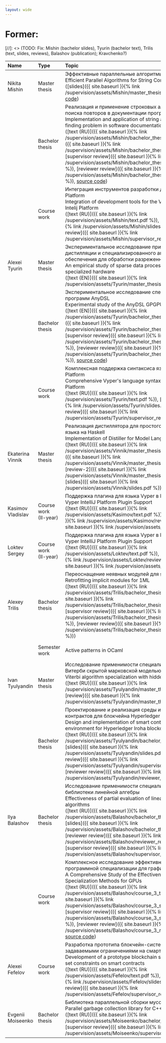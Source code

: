 ```yaml
---
layout: wide
---
```


<!-- # Current: -->

<!-- | Name | Topic / Area |  Affiliation | Achivements | -->
<!-- | :--- | :----------- |  :---------- | :---------- | -->
<!-- | Nikita Mishin | Semi-local algorithms | Master student, <br /> Faculty of mathematics<br /> and mechanics, SPbSU |  | -->
<!-- | Alexei Tyurin | Linear algebra specialization | Master student,<br /> Faculty of mathematics <br /> and mechanics, SPbSU | ] | -->
<!-- |<img width=150/>| <img width=250/> | <img width=200/> |<img width=100/> | -->

# Former:

[//]: <> (TODO: Fix: Mishin (bachelor slides), Tyurin (bachelor text), Trilis (text, slides, reviews), Balashov (publication); Kravchenko?)

| Name | Type | Topic | Year | Affiliation | Other |
| :--- | :--- | :---- | :--- | :---------- | :---- |
| Nikita Mishin | Master thesis   | Эффективные параллельные алгоритмы сравнения строк <br /> Efficient Parallel Algorithms for String Comparison <br /> ([slides]({{ site.baseurl }}{% link /supervision/assets/Mishin/master_thesis_slides.pdf %}), [source code](https://github.com/NikitaMishin/semilocal)) | 2022 | Faculty of mathematics <br /> and mechanics, SPbSU | [ICPP'21](https://oaciss.uoregon.edu/icpp21/index.php), [*Efficient Parallel Algorithms for String Comparison*](https://dl.acm.org/doi/10.1145/3472456.3472489)|
|               | Bachelor thesis | Реализация и применение строковых алгоритмов к задаче поиска повторов в документации программного обеспечения <br /> Implementation and application of string algorithms to the clone finding problem in software documentation <br /> ([text (RU)]({{ site.baseurl }}{% link /supervision/assets/Mishin/bachelor_thesis_text.pdf %}), [slides]({{ site.baseurl }}{% link /supervision/assets/Mishin/bachelor_thesis_slides.pdf %}), [supervisor review]({{ site.baseurl }}{% link /supervision/assets/Mishin/bachelor_thesis_supervisor_review.pdf %}), [reviewer review]({{ site.baseurl }}{% link /supervision/assets/Mishin/bachelor_thesis_reviewer_review.docx %}), [source code](https://github.com/NikitaMishin/SemiLocalLcs)) | 2020 | Faculty of mathematics <br /> and mechanics, SPbSU | |
|               | Course work     | Интеграция инструментов разработки для языка Vyper в Intelij Platform <br /> Integration of development tools for the Vyper language into the Intelij Platform <br /> ([text (RU)]({{ site.baseurl }}{% link /supervision/assets/Mishin/text.pdf %}), [slides]({{ site.baseurl }}{% link /supervision/assets/Mishin/slides.pdf %}), [supervisor review]({{ site.baseurl }}{% link /supervision/assets/Mishin/supervisor_review.pdf %}))| 2019 | Faculty of mathematics <br /> and mechanics, SPbSU | [SEIM'19](href="https://seim-conf.org/archive/2019/), [*Survey on Blockchain Technology, Consensus Algorithms, and Alternative Distributed Technologies*](https://seim-conf.org/media/materials/2019/proceedings/SEIM-2019_RSCI.pdf#page=64) |
| Alexei Tyurin | Master thesis   | Экспериментальное исследование применимости дистилляции и специализированного аппаратного обеспечения для обработки разреженных данных <br /> An empirical study of sparse data processing using distillation and specialized hardware <br /> ([text (EN)]({{ site.baseurl }}{% link /supervision/assets/Tyurin/master_thesis_text.pdf %})) | 2022 | Faculty of mathematics <br /> and mechanics, SPbSU | ICFP'21 Poster ([poster]({{ site.baseurl }}{% link /supervision/assets/Tyurin/icfp_poster.pdf %}), [text]({{ site.baseurl }}{% link /supervision/assets/Tyurin/icfp_text.pdf %})) |
|               | Bachelor thesis | Экспериментальное исследование специализатора GPGPU-программ AnyDSL <br /> Experimental study of the AnyDSL GPGPU software specialization <br /> ([text (EN)]({{ site.baseurl }}{% link /supervision/assets/Tyurin/bachelor_thesis_text.pdf %}), [slides]({{ site.baseurl }}{% link /supervision/assets/Tyurin/bachelor_thesis_slides.pdf %}), [supervisor review]({{ site.baseurl }}{% link /supervision/assets/Tyurin/bachelor_thesis_supervisor_review.pdf %}), [reviewer review]({{ site.baseurl }}{% link /supervision/assets/Tyurin/bachelor_thesis_reviewer_review.pdf %}), [source code](https://github.com/Tiltedprogrammer/spec)) | 2020 | Faculty of mathematics <br /> and mechanics, SPbSU | [PPoPP'20](https://ppopp20.sigplan.org/), *Optimizing GPU programs by partial evaluation* |
|               | Course work     | Комплексная поддержка синтаксиса языка Vyper в IntelliJ Platform <br /> Comprehensive Vyper's language syntax support in the IntelliJ Platform <br /> ([text (RU)]({{ site.baseurl }}{% link /supervision/assets/Tyurin/text.pdf %}), [slides]({{ site.baseurl }}{% link /supervision/assets/Tyurin/slides.pdf %}), [supervisor review]({{ site.baseurl }}{% link /supervision/assets/Tyurin/supervisor_review.pdf %})) | 2019 | Faculty of mathematics <br /> and mechanics, SPbSU | [SYRCoSE'19](https://syrcose.ispras.ru), [*Survey of Smart Contract Safety and Programming Languages*](http://syrcose.ispras.ru/2019/SYRCoSE2019_Proceedings.pdf#page=140) |
| Ekaterina Vinnik | Master thesis  | Реализация дистиллятора для простого функционального языка на Haskell <br /> Implementation of Distiller for Model Language in Haskell <br /> ([text (RU)]({{ site.baseurl }}{% link /supervision/assets/Vinnik/master_thesis_text.pdf %}), [review-1]({{ site.baseurl }}{% link /supervision/assets/Vinnik/master_thesis_review-1.pdf %}), [review-2]({{ site.baseurl }}{% link /supervision/assets/Vinnik/master_thesis_review-2.pdf %}), [slides]({{ site.baseurl }}{% link /supervision/assets/Vinnik/slides.pdf %})) | 2022 | Faculty of mathematics <br /> and mechanics, SPbSU |  |
| Kasimov Vladislav | Course work <br /> (II-year)  | Поддержка плагина для языка Vyper в IntelliJ Platform <br /> Vyper IntelliJ Platform Plugin Support <br /> ([text (RU)]({{ site.baseurl }}{% link /supervision/assets/Kasimov/text.pdf %}), [review]({{ site.baseurl }}{% link /supervision/assets/Kasimov/review.pdf %}), [slides]({{ site.baseurl }}{% link /supervision/assets/Kasimov/slides.pdf %})) | 2022 | Faculty of mathematics <br /> and mechanics, SPbSU |  |
| Loktev Sergey | Course work <br /> (II-year) | Поддержка плагина для языка Vyper в IntelliJ Platform <br /> Vyper IntelliJ Platform Plugin Support <br /> ([text (RU)]({{ site.baseurl }}{% link /supervision/assets/Loktev/text.pdf %}), [review]({{ site.baseurl }}{% link /supervision/assets/Loktev/review.pdf %}), [slides]({{ site.baseurl }}{% link /supervision/assets/Loktev/slides.pdf %})) | 2022 | Faculty of mathematics <br /> and mechanics, SPbSU |  |
| Alexey Trilis | Bachelor thesis  | Переоснащение неявных модулей для языка 1ML <br /> Retrofitting implicit modules for 1ML <br /> ([text (RU)]({{ site.baseurl }}{% link /supervision/assets/Trilis/bachelor_thesis_text.pdf %}), [slides]({{ site.baseurl }}{% link /supervision/assets/Trilis/bachelor_thesis_slides.pdf %}), [supervisor review]({{ site.baseurl }}{% link /supervision/assets/Trilis/bachelor_thesis_supervisor_review.pdf %}), [reviewer review]({{ site.baseurl }}{% link /supervision/assets/Trilis/bachelor_thesis_reviewer_review.pdf %})) | 2021 | HSE | |
| | Semester work | Active patterns in OCaml | 2021 | Master student, HSE | |
| Ivan Tyulyandin | Master thesis  | Исследование применимости специализации алгоритма Витерби скрытой марковской моделью <br /> Viterbi algorithm specialization with hidden Markov model <br /> ([text (RU)]({{ site.baseurl }}{% link /supervision/assets/Tyulyandin/master_thesis_text.pdf %}), [review]({{ site.baseurl }}{% link /supervision/assets/Tyulyandin/master_thesis_review.pdf %})) | 2021 | Faculty of mathematics <br /> and mechanics, SPbSU | [SEIM'21](https://seim-conf.org/archive/2021/), [*Viterbi Algorithm Specialization Using Linear Algebra*](https://seim-conf.org/media/materials/2021/proceedings/SEIM-2021_CEUR.pdf#page=8)  |
|                 | Bachelor thesis | Проектирование и реализация среды исполнения смарт-контрактов для блокчейна Hyperledger Iroha <br /> Design and implementation of smart contracts execution environment for Hyperledger Iroha blockchain <br /> ([text (RU)]({{ site.baseurl }}{% link /supervision/assets/Tyulyandin/bachelor_thesis_text.pdf %}), [slides]({{ site.baseurl }}{% link /supervision/assets/Tyulyandin/slides.pdf %}), [supervisor review]({{ site.baseurl }}{% link /supervision/assets/Tyulyandin/supervisor_review.pdf %}), [reviewer review]({{ site.baseurl }}{% link /supervision/assets/Tyulyandin/reviewer_review.pdf %})) | 2019 | Faculty of mathematics <br /> and mechanics, SPbSU | [SYRCoSE'19](https://syrcose.ispras.ru), [*Survey of Smart Contract Safety and Programming Languages*](http://syrcose.ispras.ru/2019/SYRCoSE2019_Proceedings.pdf#page=140) |
| Ilya Balashov  | Bachelor thesis | Исследование применимости специализации при разработке библиотеки линейной алгебры <br /> Effectiveness of partial evaluation of linear algebra-based algorithms <br /> ([text (RU)]({{ site.baseurl }}{% link /supervision/assets/Balashov/bachelor_thesis_text.pdf %}), [slides]({{ site.baseurl }}{% link /supervision/assets/Balashov/bachelor_thesis_slides.pdf %}), [reviewer review]({{ site.baseurl }}{% link /supervision/assets/Balashov/reviewer_review.pdf %}), [supervisor review]({{ site.baseurl }}{% link /supervision/assets/Balashov/supervisor_review.pdf %})) | 2021 | Faculty of mathematics <br /> and mechanics, SPbSU | [SYRCoSE'21](https://syrcose.ispras.ru), [*Empirical Study of Partial Evaluation of Matrix and String Algorithms*]({{ site.baseurl }}{% link /publications/assets/syrcose_2021.pdf %}) |
|               | Course work     | Комплексное исследование эффективности методов программной специализации для графических процессоров <br /> A Comprehensive Study of the Effectiveness of Software Specialization Methods for GPUs <br /> ([text (RU)]({{ site.baseurl }}{% link /supervision/assets/Balashov/course_3_text.pdf %}), [slides]({{ site.baseurl }}{% link /supervision/assets/Balashov/course_3_slides.pdf %}), [supervisor review]({{ site.baseurl }}{% link /supervision/assets/Balashov/course_3_supervisor_review.pdf %}), [reviewer review]({{ site.baseurl }}{% link /supervision/assets/Balashov/course_3_reviewer_review.pdf %}), [source code](https://github.com/ibalashov24/mix-benchmarks)) | 2020 | Faculty of mathematics <br /> and mechanics, SPbSU | |
| Alexei Fefelov | Course work   | Разработка прототипа блокчейн-системы с динамически задаваемыми ограничениями на смарт-контракты <br /> Development of a prototype blockchain system with dynamically set constraints on smart contracts <br /> ([text (RU)]({{ site.baseurl }}{% link /supervision/assets/Fefelov/text.pdf %}), [slides]({{ site.baseurl }}{% link /supervision/assets/Fefelov/slides.pdf %}), [supervisor review]({{ site.baseurl }}{% link /supervision/assets/Fefelov/supervisor_review.pdf %}))| 2019 | Faculty of mathematics <br /> and mechanics, SPbSU | [SEIM'19](href="https://seim-conf.org/archive/2019/), [*Survey on Blockchain Technology, Consensus Algorithms, and Alternative Distributed Technologies*](https://seim-conf.org/media/materials/2019/proceedings/SEIM-2019_RSCI.pdf#page=64) |
| Evgenii Moiseenko | Bachelor thesis | Библиотека параллельной сборки мусора для С++ <br /> Parallel garbage collection library for C++ <br />([text (RU)]({{ site.baseurl }}{% link /supervision/assets/Moiseenko/bachelor_thesis_text.pdf %}), [supervisor review]({{ site.baseurl }}{% link /supervision/assets/Moiseenko/supervisor_review.pdf %})) | 2016 | Faculty of mathematics <br /> and mechanics, SPbSU | SEIM'16, Incremental Garbage Collection Library for C++* (in Russian) |
